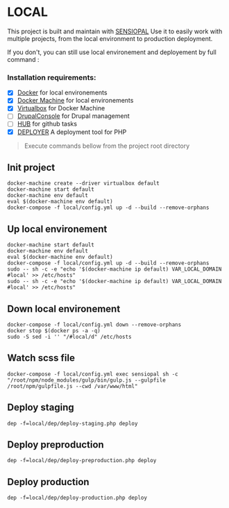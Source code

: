 # LOCAL

This project is built and maintain with [SENSIOPAL](https://github.com/ExtremeSensio/SENSIOPAL) Use it to easily work with multiple projects, from the local environment to production deployment.

If you don't, you can still use local environement and deployement by full command :

### Installation requirements:

  - [x] [Docker](https://docs.docker.com/install/) for local environements
  - [x] [Docker Machine](https://docs.docker.com/machine/install-machine/) for local environements
  - [x] [Virtualbox](https://www.virtualbox.org/) for Docker Machine
  - [ ] [DrupalConsole](https://drupalconsole.com/) for Drupal management
  - [ ] [HUB](https://hub.github.com/) for github tasks
  - [x] [DEPLOYER](https://deployer.org/download/) A deployment tool for PHP
  
> Execute commands bellow from the project root directory

## Init project
```
docker-machine create --driver virtualbox default 
docker-machine start default 
docker-machine env default
eval $(docker-machine env default)
docker-compose -f local/config.yml up -d --build --remove-orphans
```

## Up local environement
```
docker-machine start default 
docker-machine env default
eval $(docker-machine env default)
docker-compose -f local/config.yml up -d --build --remove-orphans
sudo -- sh -c -e "echo '$(docker-machine ip default) VAR_LOCAL_DOMAIN #local' >> /etc/hosts"
sudo -- sh -c -e "echo '$(docker-machine ip default) VAR_LOCAL_DOMAIN #local' >> /etc/hosts"
```

## Down  local environement
```
docker-compose -f local/config.yml down --remove-orphans
docker stop $(docker ps -a -q)
sudo -S sed -i '' "/#local/d" /etc/hosts
```

## Watch scss file
```
docker-compose -f local/config.yml exec sensiopal sh -c "/root/npm/node_modules/gulp/bin/gulp.js --gulpfile /root/npm/gulpfile.js --cwd /var/www/html" 

```

## Deploy staging
```
dep -f=local/dep/deploy-staging.php deploy
```

## Deploy preproduction
```
dep -f=local/dep/deploy-preproduction.php deploy
```

## Deploy production
```
dep -f=local/dep/deploy-production.php deploy
```
